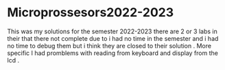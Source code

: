 # Microprossesors2022-2023
This was my solutions  for the  semester 2022-2023 there are 2  or 3 labs  in their  that there  not complete  due to i had  no time  in the semester and   i had no time to debug  them  but  i think they are closed  to their solution  . More specific I had  promblems  with  reading from  keyboard and  display from  the lcd .
